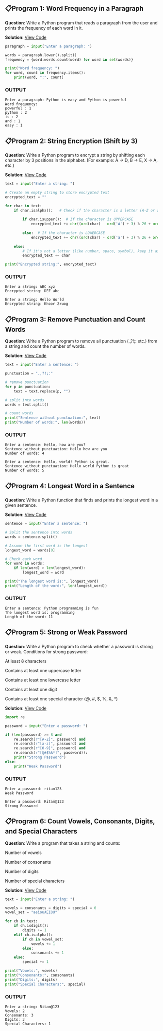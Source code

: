 ## 📋Program 1: Word Frequency in a Paragraph

**Question**: Write a Python program that reads a paragraph from the user and prints the frequency of each word in it.

**Solution**: [View Code](Program_1.py)

```python
paragraph = input("Enter a paragraph: ")

words = paragraph.lower().split()
frequency = {word:words.count(word) for word in set(words)}

print("Word frequency: ")
for word, count in frequency.items():
    print(word, ":", count)
```
### OUTPUT

```
Enter a paragraph: Python is easy and Python is powerful
Word frequency: 
powerful : 1    
python : 2      
is : 2
and : 1
easy : 1 
```

## 📋Program 2: String Encryption (Shift by 3)

**Question**: Write a Python program to encrypt a string by shifting each character by 3 positions in the alphabet.
(For example: A → D, B → E, X → A, etc.)

**Solution**: [View Code](Program_2.py)

```python
text = input("Enter a string: ")

# Create an empty string to store encrypted text
encrypted_text = ""

for char in text:
    if char.isalpha():   # Check if the character is a letter (A-Z or a-z)
        
        if char.isupper():  # If the character is UPPERCASE
            encrypted_text += chr((ord(char) - ord('A') + 3) % 26 + ord('A'))
        
        else:  # If the character is LOWERCASE
            encrypted_text += chr((ord(char) - ord('a') + 3) % 26 + ord('a'))
    
    else:
        # If it's not a letter (like number, space, symbol), keep it as it is
        encrypted_text += char  

print("Encrypted string:", encrypted_text)
```
### OUTPUT

```
Enter a string: ABC xyz
Encrypted string: DEF abc
```
```
Enter a string: Hello World
Encrypted string: Khoor Zruog
```

## 📋Program 3: Remove Punctuation and Count Words

**Question**: Write a Python program to remove all punctuation (.,?!;: etc.) from a string and count the number of words.

**Solution**: [View Code](Program_3.py)

```python
text = input("Enter a sentence: ")

punctuation = ".,?!;:"

# remove punctuation
for p in punctuation:
    text = text.replace(p, "")

# split into words
words = text.split()

# count words
print("Sentence without punctuation:", text)
print("Number of words:", len(words))
```
### OUTPUT

```
Enter a sentence: Hello, how are you?
Sentence without punctuation: Hello how are you
Number of words: 4
```
```
Enter a sentence: Hello, world! Python is great.
Sentence without punctuation: Hello world Python is great
Number of words: 5
```

## 📋Program 4: Longest Word in a Sentence

**Question**: Write a Python function that finds and prints the longest word in a given sentence.

**Solution**: [View Code](Program_4.py)

```python
sentence = input("Enter a sentence: ")

# Split the sentence into words
words = sentence.split()

# Assume the first word is the longest
longest_word = words[0]

# Check each word
for word in words:
    if len(word) > len(longest_word):
        longest_word = word

print("The longest word is:", longest_word)
print("Length of the word:", len(longest_word))
```
### OUTPUT

```
Enter a sentence: Python programming is fun
The longest word is: programming
Length of the word: 11
```

## 📋Program 5: Strong or Weak Password

**Question**: Write a Python program to check whether a password is strong or weak.
Conditions for strong password:

At least 8 characters

Contains at least one uppercase letter

Contains at least one lowercase letter

Contains at least one digit

Contains at least one special character (@, #, $, %, &, *)

**Solution**: [View Code](Program_5.py)

```python
import re

password = input("Enter a password: ")

if (len(password) >= 8 and
    re.search(r"[A-Z]", password) and
    re.search(r"[a-z]", password) and
    re.search(r"[0-9]", password) and
    re.search(r"[@#$%&*]", password)):
    print("Strong Password")
else:
    print("Weak Password")

```
### OUTPUT

```
Enter a password: ritam123
Weak Password 
```
```
Enter a password: Ritam@123
Strong Password
```

## 📋Program 6: Count Vowels, Consonants, Digits, and Special Characters

**Question**: Write a program that takes a string and counts:

Number of vowels

Number of consonants

Number of digits

Number of special characters

**Solution**: [View Code](Program_6.py)

```python
text = input("Enter a string: ")

vowels = consonants = digits = special = 0
vowel_set = "aeiouAEIOU"

for ch in text:
    if ch.isdigit():
        digits += 1
    elif ch.isalpha():
        if ch in vowel_set:
            vowels += 1
        else:
            consonants += 1
    else:
        special += 1

print("Vowels:", vowels)
print("Consonants:", consonants)
print("Digits:", digits)
print("Special Characters:", special)
```
### OUTPUT

```
Enter a string: Ritam@123
Vowels: 2
Consonants: 3
Digits: 3
Special Characters: 1 
```